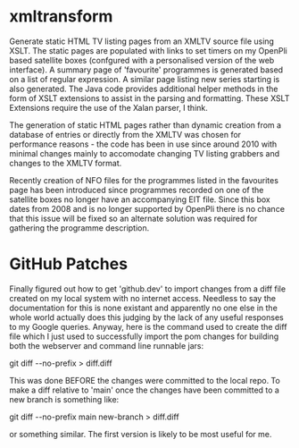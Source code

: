 # xmltransform

Generate static HTML TV listing pages from an XMLTV source file using XSLT. The static pages are populated with links to set timers on my OpenPli based
satellite boxes (confgured with a personalised version of the web interface). A summary page of 'favourite' programmes is generated based on a list of 
regular expression. A similar page listing new series starting is also generated. The Java code provides additional helper methods in the form of XSLT extensions
to assist in the parsing and formatting. These XSLT Extensions require the use of the Xalan parser, I think.

The generation of static HTML pages rather than dynamic creation from a database of entries or directly from the XMLTV was chosen for 
performance reasons - the code has been in use since around 2010 with minimal changes mainly to accomodate changing TV listing grabbers and changes to the XMLTV
format.

Recently creation of NFO files for the programmes listed in the favourites page has been introduced since programmes recorded on one of the satellite
boxes no longer have an accompanying EIT file. Since this box dates from 2008 and is no longer supported by OpenPli there is no chance that this issue will
be fixed so an alternate solution was required for gathering the programme description.

# GitHub Patches

Finally figured out how to get 'github.dev' to import changes from a diff file created on my local system with no internet access. Needless to say the documentation for this is none existant and apparently no one else in the whole world actually does this judging by the lack of any useful responses to my Google queries. Anyway, here is the command used to create the diff file which I just used to successfully import the pom changes for building both the webserver and command line runnable jars:

git diff --no-prefix > diff.diff

This was done BEFORE the changes were committed to the local repo. To make a diff relative to 'main' once the changes have been committed to a new branch is something like:

git diff --no-prefix main new-branch > diff.diff

or something similar. The first version is likely to be most useful for me.